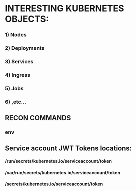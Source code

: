 # INTERESTING KUBERNETES OBJECTS:

### 1) Nodes

### 2) Deployments

### 3) Services

### 4) Ingress

### 5) Jobs

### 6) ,etc...

## RECON COMMANDS

### env 

## Service account JWT Tokens locations:

#### /run/secrets/kubernetes.io/serviceaccount/token
#### /var/run/secrets/kubernetes.io/serviceaccount/token
#### /secrets/kubernetes.io/serviceaccount/token
